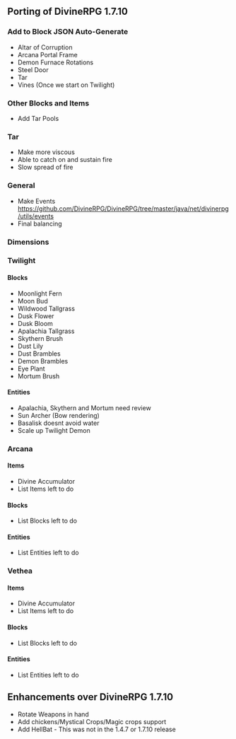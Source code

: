 ## Porting of DivineRPG 1.7.10

### Add to Block JSON Auto-Generate
* Altar of Corruption
* Arcana Portal Frame
* Demon Furnace Rotations
* Steel Door
* Tar
* Vines (Once we start on Twilight)

### Other Blocks and Items
* Add Tar Pools

### Tar
* Make more viscous
* Able to catch on and sustain fire
* Slow spread of fire

### General
- Make Events https://github.com/DivineRPG/DivineRPG/tree/master/java/net/divinerpg/utils/events
- Final balancing

### Dimensions

### Twilight
#### Blocks
- Moonlight Fern
- Moon Bud
- Wildwood Tallgrass
- Dusk Flower
- Dusk Bloom
- Apalachia Tallgrass
- Skythern Brush
- Dust Lily
- Dust Brambles
- Demon Brambles
- Eye Plant
- Mortum Brush

#### Entities
- Apalachia, Skythern and Mortum need review
- Sun Archer (Bow rendering)
- Basalisk doesnt avoid water
- Scale up Twilight Demon

### Arcana
#### Items
- Divine Accumulator
- List Items left to do

#### Blocks
- List Blocks left to do

#### Entities
- List Entities left to do

### Vethea
#### Items
- Divine Accumulator
- List Items left to do

#### Blocks
- List Blocks left to do

#### Entities
- List Entities left to do

## Enhancements over DivineRPG 1.7.10
- Rotate Weapons in hand
- Add chickens/Mystical Crops/Magic crops support
- Add HellBat - This was not in the 1.4.7 or 1.7.10 release
